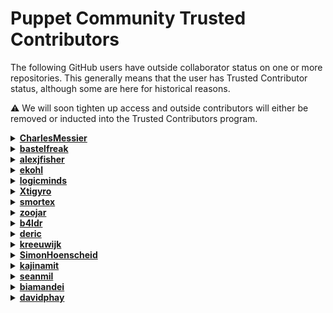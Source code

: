 # Puppet Community Trusted Contributors

The following GitHub users have outside collaborator status on one or more
repositories. This generally means that the user has Trusted Contributor status,
although some are here for historical reasons.

⚠️ We will soon tighten up access and outside contributors will either be removed
or inducted into the Trusted Contributors program.

<details>
<summary><strong><a href="https://github.com/CharlesMessier">CharlesMessier</a></strong></summary>

* [apisprout](https://github.com/puppetlabs/apisprout)
* [homebrew-puppet](https://github.com/puppetlabs/homebrew-puppet)
* [vault-plugin-secrets-oauthapp](https://github.com/puppetlabs/vault-plugin-secrets-oauthapp)

</details>
<details>
<summary><strong><a href="https://github.com/bastelfreak">bastelfreak</a></strong></summary>

* [cisco_ios](https://github.com/puppetlabs/cisco_ios)
* [device_manager](https://github.com/puppetlabs/device_manager)
* [forge-ruby](https://github.com/puppetlabs/forge-ruby)
* [influxdb](https://github.com/puppetlabs/influxdb)
* [language-style-guide](https://github.com/puppetlabs/language-style-guide)
* [provision](https://github.com/puppetlabs/provision)
* [puppet-lint](https://github.com/puppetlabs/puppet-lint)
* [puppetlabs-accounts](https://github.com/puppetlabs/puppetlabs-accounts)
* [puppetlabs-acl](https://github.com/puppetlabs/puppetlabs-acl)
* [puppetlabs-apache](https://github.com/puppetlabs/puppetlabs-apache)
* [puppetlabs-apt](https://github.com/puppetlabs/puppetlabs-apt)
* [puppetlabs-chocolatey](https://github.com/puppetlabs/puppetlabs-chocolatey)
* [puppetlabs-concat](https://github.com/puppetlabs/puppetlabs-concat)
* [puppetlabs-docker](https://github.com/puppetlabs/puppetlabs-docker)
* [puppetlabs-dsc_lite](https://github.com/puppetlabs/puppetlabs-dsc_lite)
* [puppetlabs-exec](https://github.com/puppetlabs/puppetlabs-exec)
* [puppetlabs-facter_task](https://github.com/puppetlabs/puppetlabs-facter_task)
* [puppetlabs-firewall](https://github.com/puppetlabs/puppetlabs-firewall)
* [puppetlabs-haproxy](https://github.com/puppetlabs/puppetlabs-haproxy)
* [puppetlabs-helm](https://github.com/puppetlabs/puppetlabs-helm)
* [puppetlabs-ibm_installation_manager](https://github.com/puppetlabs/puppetlabs-ibm_installation_manager)
* [puppetlabs-iis](https://github.com/puppetlabs/puppetlabs-iis)
* [puppetlabs-inifile](https://github.com/puppetlabs/puppetlabs-inifile)
* [puppetlabs-java](https://github.com/puppetlabs/puppetlabs-java)
* [puppetlabs-java_ks](https://github.com/puppetlabs/puppetlabs-java_ks)
* [puppetlabs-kubernetes](https://github.com/puppetlabs/puppetlabs-kubernetes)
* [puppetlabs-lvm](https://github.com/puppetlabs/puppetlabs-lvm)
* [puppetlabs-motd](https://github.com/puppetlabs/puppetlabs-motd)
* [puppetlabs-mysql](https://github.com/puppetlabs/puppetlabs-mysql)
* [puppetlabs-ntp](https://github.com/puppetlabs/puppetlabs-ntp)
* [puppetlabs-package](https://github.com/puppetlabs/puppetlabs-package)
* [puppetlabs-panos](https://github.com/puppetlabs/puppetlabs-panos)
* [puppetlabs-peadm](https://github.com/puppetlabs/puppetlabs-peadm)
* [puppetlabs-postgresql](https://github.com/puppetlabs/puppetlabs-postgresql)
* [puppetlabs-powershell](https://github.com/puppetlabs/puppetlabs-powershell)
* [puppetlabs-puppetdb](https://github.com/puppetlabs/puppetlabs-puppetdb)
* [puppetlabs-puppet_agent](https://github.com/puppetlabs/puppetlabs-puppet_agent)
* [puppetlabs-puppet_conf](https://github.com/puppetlabs/puppetlabs-puppet_conf)
* [puppetlabs-reboot](https://github.com/puppetlabs/puppetlabs-reboot)
* [puppetlabs-registry](https://github.com/puppetlabs/puppetlabs-registry)
* [puppetlabs-rook](https://github.com/puppetlabs/puppetlabs-rook)
* [puppetlabs-satellite_pe_tools](https://github.com/puppetlabs/puppetlabs-satellite_pe_tools)
* [puppetlabs-scheduled_task](https://github.com/puppetlabs/puppetlabs-scheduled_task)
* [puppetlabs-service](https://github.com/puppetlabs/puppetlabs-service)
* [puppetlabs-sqlserver](https://github.com/puppetlabs/puppetlabs-sqlserver)
* [puppetlabs-stdlib](https://github.com/puppetlabs/puppetlabs-stdlib)
* [puppetlabs-tagmail](https://github.com/puppetlabs/puppetlabs-tagmail)
* [puppetlabs-testing](https://github.com/puppetlabs/puppetlabs-testing)
* [puppetlabs-tomcat](https://github.com/puppetlabs/puppetlabs-tomcat)
* [puppetlabs-vcsrepo](https://github.com/puppetlabs/puppetlabs-vcsrepo)
* [puppetlabs-vsphere](https://github.com/puppetlabs/puppetlabs-vsphere)
* [puppetlabs-websphere_application_server](https://github.com/puppetlabs/puppetlabs-websphere_application_server)
* [puppetlabs-wsus_client](https://github.com/puppetlabs/puppetlabs-wsus_client)
* [puppetlabs_spec_helper](https://github.com/puppetlabs/puppetlabs_spec_helper)
* [puppet_operational_dashboards](https://github.com/puppetlabs/puppet_operational_dashboards)
* [rspec-puppet](https://github.com/puppetlabs/rspec-puppet)

</details>
<details>
<summary><strong><a href="https://github.com/alexjfisher">alexjfisher</a></strong></summary>

* [language-style-guide](https://github.com/puppetlabs/language-style-guide)
* [puppetlabs-mysql](https://github.com/puppetlabs/puppetlabs-mysql)
* [puppetlabs-postgresql](https://github.com/puppetlabs/puppetlabs-postgresql)
* [puppetlabs-stdlib](https://github.com/puppetlabs/puppetlabs-stdlib)

</details>
<details>
<summary><strong><a href="https://github.com/ekohl">ekohl</a></strong></summary>

* [language-style-guide](https://github.com/puppetlabs/language-style-guide)
* [puppetlabs-apache](https://github.com/puppetlabs/puppetlabs-apache)
* [puppetlabs-apt](https://github.com/puppetlabs/puppetlabs-apt)
* [puppetlabs-concat](https://github.com/puppetlabs/puppetlabs-concat)
* [puppetlabs-inifile](https://github.com/puppetlabs/puppetlabs-inifile)
* [puppetlabs-postgresql](https://github.com/puppetlabs/puppetlabs-postgresql)
* [puppetlabs-stdlib](https://github.com/puppetlabs/puppetlabs-stdlib)
* [puppetlabs-xinetd](https://github.com/puppetlabs/puppetlabs-xinetd)

</details>
<details>
<summary><strong><a href="https://github.com/logicminds">logicminds</a></strong></summary>

* [pdksync](https://github.com/puppetlabs/pdksync)

</details>
<details>
<summary><strong><a href="https://github.com/Xtigyro">Xtigyro</a></strong></summary>

* [pupperware](https://github.com/puppetlabs/pupperware)
* [puppetserver-helm-chart](https://github.com/puppetlabs/puppetserver-helm-chart)

</details>
<details>
<summary><strong><a href="https://github.com/smortex">smortex</a></strong></summary>

* [puppetlabs-apache](https://github.com/puppetlabs/puppetlabs-apache)
* [puppetlabs-apt](https://github.com/puppetlabs/puppetlabs-apt)
* [puppetlabs-chocolatey](https://github.com/puppetlabs/puppetlabs-chocolatey)
* [puppetlabs-concat](https://github.com/puppetlabs/puppetlabs-concat)
* [puppetlabs-docker](https://github.com/puppetlabs/puppetlabs-docker)
* [puppetlabs-inifile](https://github.com/puppetlabs/puppetlabs-inifile)
* [puppetlabs-ntp](https://github.com/puppetlabs/puppetlabs-ntp)
* [puppetlabs-postgresql](https://github.com/puppetlabs/puppetlabs-postgresql)
* [puppetlabs-puppetdb](https://github.com/puppetlabs/puppetlabs-puppetdb)
* [puppetlabs-stdlib](https://github.com/puppetlabs/puppetlabs-stdlib)
* [puppetlabs-vcsrepo](https://github.com/puppetlabs/puppetlabs-vcsrepo)

</details>
<details>
<summary><strong><a href="https://github.com/zoojar">zoojar</a></strong></summary>

* [puppetlabs-cd4pe](https://github.com/puppetlabs/puppetlabs-cd4pe)

</details>
<details>
<summary><strong><a href="https://github.com/b4ldr">b4ldr</a></strong></summary>

* [puppetlabs-concat](https://github.com/puppetlabs/puppetlabs-concat)
* [puppetlabs-stdlib](https://github.com/puppetlabs/puppetlabs-stdlib)

</details>
<details>
<summary><strong><a href="https://github.com/deric">deric</a></strong></summary>

* [puppetlabs-kubernetes](https://github.com/puppetlabs/puppetlabs-kubernetes)
* [puppetlabs-postgresql](https://github.com/puppetlabs/puppetlabs-postgresql)

</details>
<details>
<summary><strong><a href="https://github.com/kreeuwijk">kreeuwijk</a></strong></summary>

* [puppetlabs-patching_as_code](https://github.com/puppetlabs/puppetlabs-patching_as_code)

</details>
<details>
<summary><strong><a href="https://github.com/SimonHoenscheid">SimonHoenscheid</a></strong></summary>

* [puppetlabs-postgresql](https://github.com/puppetlabs/puppetlabs-postgresql)

</details>
<details>
<summary><strong><a href="https://github.com/kajinamit">kajinamit</a></strong></summary>

* [puppetlabs-rsync](https://github.com/puppetlabs/puppetlabs-rsync)

</details>
<details>
<summary><strong><a href="https://github.com/seanmil">seanmil</a></strong></summary>

* [puppetlabs-stdlib](https://github.com/puppetlabs/puppetlabs-stdlib)

</details>
<details>
<summary><strong><a href="https://github.com/biamandei">biamandei</a></strong></summary>

* [puppetlabs-websphere_application_server](https://github.com/puppetlabs/puppetlabs-websphere_application_server)

</details>
<details>
<summary><strong><a href="https://github.com/davidphay">davidphay</a></strong></summary>

* [puppetserver-helm-chart](https://github.com/puppetlabs/puppetserver-helm-chart)

</details>
